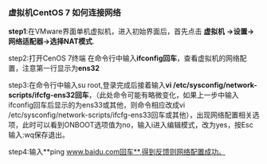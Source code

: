 ### 虚拟机CentOS 7 如何连接网络

**step1**:在VMware界面单机虚拟机，进入初始界面后，首先点击  **虚拟机** **->设置->网络适配器->选择NAT模式**.

step2:打开CenOS 7终端 在命令行中输入**ifconfig回车**，查看虚拟机的网络配置，注意第一行显示为**ens32**

step3:在命令行中输入su root,登录完成后接着输入**vi /etc/sysconfig/network-scripts/ifcfg-ens32回车**，（此处命令可能有略微变化，如果上一步中输入ifconfig回车后显示的为ens33或其他，则命令相应改成vi /etc/sysconfig/network-scripts/ifcfg-ens33回车或其他），出现网络配置相关选项，此时可以看到ONBOOT选项值为no，输入i进入编辑模式，改为yes，按Esc输入:wq保存退出。

step4:输入**ping www.baidu.com回车**,得到反馈则网络配置成功。
